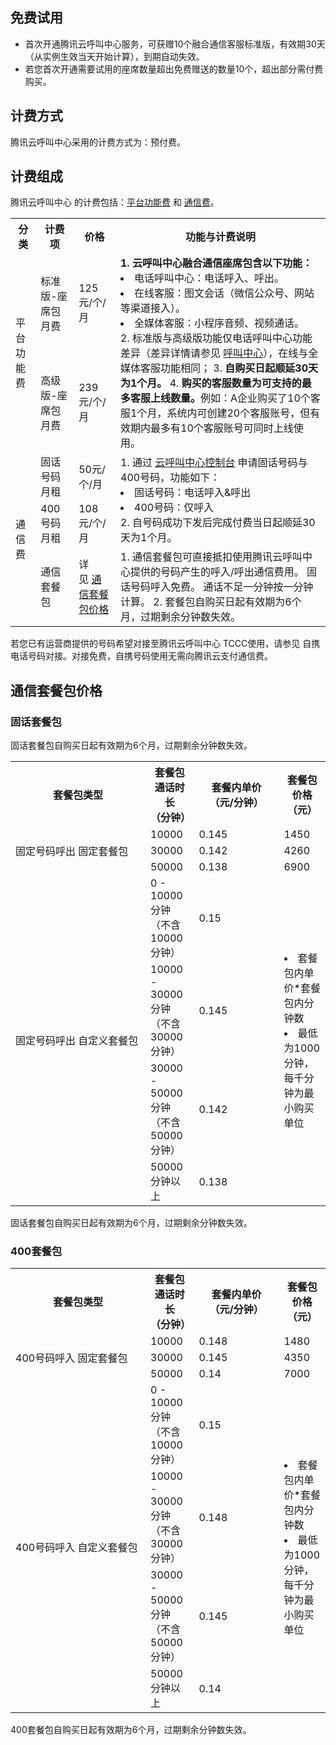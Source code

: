 ## 免费试用
- 首次开通腾讯云呼叫中心服务，可获赠10个融合通信客服标准版，有效期30天（从实例生效当天开始计算），到期自动失效。
- 若您首次开通需要试用的座席数量超出免费赠送的数量10个，超出部分需付费购买。

## 计费方式
腾讯云呼叫中心采用的计费方式为：预付费。

## 计费组成
腾讯云呼叫中心 的计费包括：[平台功能费](#platform) 和 [通信费](#platform)。
[](id:platform)
<table>
   <tr>
      <th width="0px" style="text-align:center">分类</td>
      <th width="0px" style="text-align:center">计费项</td>
      <th width="0px"  style="text-align:center">价格</td>
      <th width="0px" style="text-align:center">功能与计费说明</td>
   </tr>
   <tr>
      <td rowspan='2'>平台功能费</td>
      <td>标准版-座席包月费</td>
      <td>125元/个/月</td>
      <td rowspan='2'><b>1. 云呼叫中心融合通信座席包含以下功能：</b>
<li>电话呼叫中心：电话呼入、呼出。</li>
<li>在线客服：图文会话（微信公众号、网站等渠道接入）。</li>
<li>全媒体客服：小程序音频、视频通话。</li>
2. 标准版与高级版功能仅电话呼叫中心功能差异（差异详情请参见 <a href="https://cloud.tencent.com/document/product/679/61918">呼叫中心</a>），在线与全媒体客服功能相同；
3. <b>自购买日起顺延30天为1个月。</b>
4. <b>购买的客服数量为可支持的最多客服上线数量。</b>例如：A企业购买了10个客服1个月，系统内可创建20个客服账号，但有效期内最多有10个客服账号可同时上线使用。</td>
   </tr>
   <tr>
      <td>高级版-座席包月费</td>
      <td>239元/个/月</td>
   </tr>
   <tr>
      <td rowspan='3'>通信费</td>
      <td>固话号码月租</td>
      <td>50元/个/月</td>
      <td rowspan='2'>1. 通过 <a href="https://console.cloud.tencent.com/ccc">云呼叫中心控制台</a> 申请固话号码与400号码，功能如下：
<li>固话号码：电话呼入&呼出   </li>
<li>400号码：仅呼入           </li>2. 自号码成功下发后完成付费当日起顺延30天为1个月。</td>
   </tr>
   <tr>
      <td>400号码月租</td>
      <td>108元/个/月</td>
   </tr>
   <tr>
      <td>通信套餐包</td>
      <td>详见 <a href="#Price">通信套餐包价格</a></td>
      <td>1. 通信套餐包可直接抵扣使用腾讯云呼叫中心提供的号码产生的呼入/呼出通信费用。 固话号码呼入免费。 通话不足一分钟按一分钟计算。
2. 套餐包自购买日起有效期为6个月，过期剩余分钟数失效。</td>
   </tr>

</table>

<dx-alert infotype="explain" title="">
若您已有运营商提供的号码希望对接至腾讯云呼叫中心 TCCC使用，请参见 自携电话号码对接。对接免费，自携号码使用无需向腾讯云支付通信费。
</dx-alert>


[](id:Price)
## 通信套餐包价格
### 固话套餐包
固话套餐包自购买日起有效期为6个月，过期剩余分钟数失效。
[](id:fix)
<table>
   <tr>
      <th width="200px" style="text-align:center">套餐包类型</td>
      <th width="0px" style="text-align:center">套餐包通话时长<br>
（分钟）</td>
      <th width="120px"  style="text-align:center">套餐内单价<br>
（元/分钟）</td>
      <th width="0px"  style="text-align:center">套餐包价格<br>
（元）</td>
   </tr>
   <tr>
      <td rowspan='3'>固定号码呼出
固定套餐包</td>
      <td>10000</td>
      <td>0.145</td>
      <td>1450</td>
   </tr>
   <tr>
      <td>30000</td>
      <td>0.142</td>
      <td>4260</td>
   </tr>
   <tr>
      <td>50000</td>
      <td>0.138</td>
      <td>6900</td>
   </tr>
   <tr>
      <td rowspan='4'>固定号码呼出
自定义套餐包</td>
      <td>0 - 10000 分钟 （不含 10000 分钟）</td>
      <td>0.15</td>
      <td rowspan='4'><li>套餐包内单价*套餐包内分钟数</li>
<li>最低为1000分钟，每千分钟为最小购买单位</li></td>
   </tr>
   <tr>
      <td>10000 - 30000 分钟 （不含 30000 分钟）</td>
      <td>0.145</td>
   </tr>
   <tr>
      <td>30000 - 50000 分钟 （不含 50000 分钟）</td>
      <td>0.142</td>
   </tr>
   <tr>
      <td>50000分钟以上</td>
      <td>0.138</td>
   </tr>
</table>

<dx-alert infotype="explain" title="">
固话套餐包自购买日起有效期为6个月，过期剩余分钟数失效。
</dx-alert>

### 400套餐包 
[](id:combo)
<table>
   <tr>
      <th width="200px" style="text-align:center">套餐包类型</td>
      <th width="0px" style="text-align:center">套餐包通话时长<br>
（分钟）</td>
      <th width="120px"  style="text-align:center">套餐内单价<br>
（元/分钟）</td>
      <th width="0px"  style="text-align:center">套餐包价格<br>
（元）</td>
   </tr>
   <tr>
      <td rowspan='3'>400号码呼入 固定套餐包</td>
      <td>10000</td>
      <td>0.148</td>
      <td>1480</td>
   </tr>
   <tr>
      <td>30000</td>
      <td>0.145</td>
      <td>4350</td>
   </tr>
   <tr>
      <td>50000</td>
      <td>0.14</td>
      <td>7000</td>
   </tr>
   <tr>
      <td rowspan='4'>400号码呼入 自定义套餐包</td>
      <td>0 - 10000 分钟 （不含 10000 分钟）</td>
      <td>0.15</td>
      <td rowspan='4'><li>套餐包内单价*套餐包内分钟数</li>
<li>最低为1000分钟，每千分钟为最小购买单位</li></td>
   </tr>
   <tr>
      <td>10000 - 30000 分钟 （不含 30000 分钟）</td>
      <td>0.148</td>
   </tr>
   <tr>
      <td>30000 - 50000 分钟 （不含 50000 分钟）</td>
      <td>0.145</td>
   </tr>
   <tr>
      <td>50000分钟以上</td>
      <td>0.14</td>
   </tr>
</table>
<dx-alert infotype="explain" title="">
400套餐包自购买日起有效期为6个月，过期剩余分钟数失效。
</dx-alert>

